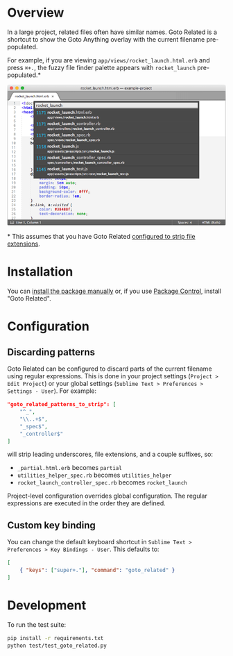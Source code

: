 # Overview

In a large project, related files often have similar names. Goto Related is a
shortcut to show the Goto Anything overlay with the current filename
pre-populated.

For example, if you are viewing `app/views/rocket_launch.html.erb` and press
`⌘+.`, the fuzzy file finder palette appears with `rocket_launch`
pre-populated.*

<img src="https://raw.githubusercontent.com/schreifels/sublime-goto-related/master/screenshot/screenshot.png" width="550" alt="">

\* This assumes that you have Goto Related
[configured to strip file extensions](#discarding-patterns).

# Installation

You can
[install the package manually](http://docs.sublimetext.info/en/latest/extensibility/packages.html#installing-packages)
or, if you use [Package Control](https://packagecontrol.io), install "Goto Related".

# Configuration

## Discarding patterns

Goto Related can be configured to discard parts of the current filename using
regular expressions. This is done in your project settings
(`Project > Edit Project`) or your global settings
(`Sublime Text > Preferences > Settings - User`). For example:

```json
"goto_related_patterns_to_strip": [
    "^_",
    "\\..+$",
    "_spec$",
    "_controller$"
]
```

will strip leading underscores, file extensions, and a couple suffixes, so:

* `_partial.html.erb` becomes `partial`
* `utilities_helper_spec.rb` becomes `utilities_helper`
* `rocket_launch_controller_spec.rb` becomes `rocket_launch`

Project-level configuration overrides global configuration. The regular
expressions are executed in the order they are defined.

## Custom key binding

You can change the default keyboard shortcut in
`Sublime Text > Preferences > Key Bindings - User`. This defaults to:

```json
[
    { "keys": ["super+."], "command": "goto_related" }
]
```

# Development

To run the test suite:

```bash
pip install -r requirements.txt
python test/test_goto_related.py
```
